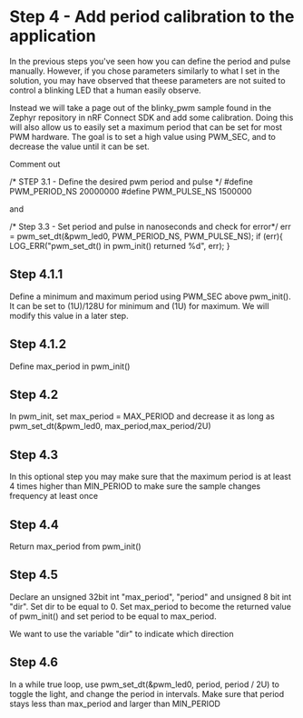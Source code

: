 
# Step 4 - Add period calibration to the application
In the previous steps you've seen how you can define the period and pulse manually. However, if you chose parameters similarly to what I set in the solution, you may have observed that theese parameters are not suited to control a blinking LED that a human easily observe.

Instead we will take a page out of the blinky_pwm sample found in the Zephyr repository in nRF Connect SDK and add some calibration. Doing this will also allow us to easily set a maximum period that can be set for most PWM hardware.
The goal is to set a high value using PWM_SEC, and to decrease the value until it can be set. 

Comment out 

/* STEP 3.1 - Define the desired pwm period and pulse */
#define PWM_PERIOD_NS 20000000 
#define PWM_PULSE_NS 1500000

and 

/* Step 3.3 - Set period and pulse in nanoseconds and check for error*/
err = pwm_set_dt(&pwm_led0, PWM_PERIOD_NS, PWM_PULSE_NS);
if (err){
        LOG_ERR("pwm_set_dt() in pwm_init() returned %d", err);
}

## Step 4.1.1 
Define a minimum and maximum period using PWM_SEC above pwm_init(). It can be set to (1U)/128U for minimum and (1U) for maximum. We will modify this value in a later step.

## Step 4.1.2
Define max_period in pwm_init()

## Step 4.2
In pwm_init, set max_period = MAX_PERIOD and decrease it as long as pwm_set_dt(&pwm_led0, max_period,max_period/2U)

## Step 4.3
In this optional step you may make sure that the maximum period is at least 4 times higher than MIN_PERIOD to make sure the sample changes frequency at least once

## Step 4.4 
Return max_period from pwm_init()

## Step 4.5 
Declare an unsigned 32bit int "max_period", "period" and unsigned 8 bit int "dir". Set dir to be equal to 0. Set max_period to become the returned value of pwm_init() and set period to be equal to max_period.

We want to use the variable "dir" to indicate which direction 

## Step 4.6
In a while true loop, use pwm_set_dt(&pwm_led0, period, period / 2U) to toggle the light, and change the period in intervals. Make sure that period stays less than max_period and larger than MIN_PERIOD